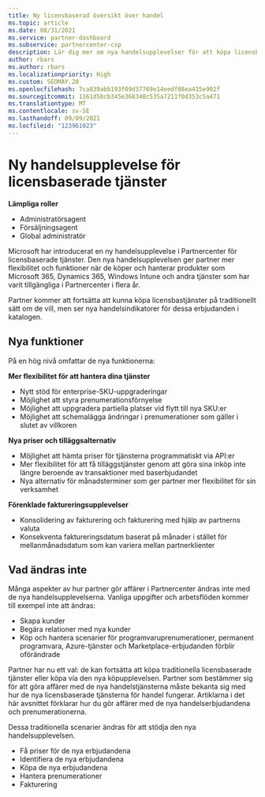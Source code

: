 ```yaml
---
title: Ny licensbaserad översikt över handel
ms.topic: article
ms.date: 08/31/2021
ms.service: partner-dashboard
ms.subservice: partnercenter-csp
description: Lär dig mer om nya handelsupplevelser för att köpa licensbaserade onlinetjänster.
author: rbars
ms.author: rbars
ms.localizationpriority: High
ms.custom: SEOMAY.20
ms.openlocfilehash: 7ca839abb193f09d37769e14eedf08ea415e902f
ms.sourcegitcommit: 1161d5bcb345e368348c535a7211f0d353c5a471
ms.translationtype: MT
ms.contentlocale: sv-SE
ms.lasthandoff: 09/09/2021
ms.locfileid: "123961023"
---
```

# <a name="new-commerce-experience-for-license-based-services"></a>Ny handelsupplevelse för licensbaserade tjänster

**Lämpliga roller**

- Administratörsagent
- Försäljningsagent
- Global administratör

Microsoft har introducerat en ny handelsupplevelse i Partnercenter för licensbaserade tjänster. Den nya handelsupplevelsen ger partner mer flexibilitet och funktioner när de köper och hanterar produkter som Microsoft 365, Dynamics 365, Windows Intune och andra tjänster som har varit tillgängliga i Partnercenter i flera år.

Partner kommer att fortsätta att kunna köpa licensbastjänster på traditionellt  sätt om de vill, men ser nya handelsindikatorer för dessa erbjudanden i katalogen.

## <a name="new-capabilities"></a>Nya funktioner

På en hög nivå omfattar de nya funktionerna:

**Mer flexibilitet för att hantera dina tjänster**

- Nytt stöd för enterprise-SKU-uppgraderingar
- Möjlighet att styra prenumerationsförnyelse
- Möjlighet att uppgradera partiella platser vid flytt till nya SKU:er
- Möjlighet att schemalägga ändringar i prenumerationer som gäller i slutet av villkoren

**Nya priser och tilläggsalternativ**

- Möjlighet att hämta priser för tjänsterna programmatiskt via API:er
- Mer flexibilitet för att få tilläggstjänster genom att göra sina inköp inte längre beroende av transaktioner med baserbjudandet
- Nya alternativ för månadsterminer som ger partner mer flexibilitet för sin verksamhet

**Förenklade faktureringsupplevelser**

- Konsolidering av fakturering och fakturering med hjälp av partnerns valuta
- Konsekventa faktureringsdatum baserat på månader i stället för mellanmånadsdatum som kan variera mellan partnerklienter

## <a name="what-isnt-changing"></a>Vad ändras inte

Många aspekter av hur partner gör affärer i Partnercenter ändras inte med de nya handelsupplevelserna. Vanliga uppgifter och arbetsflöden kommer till exempel inte att ändras:

- Skapa kunder
- Begära relationer med nya kunder
- Köp och hantera scenarier för programvaruprenumerationer, permanent programvara, Azure-tjänster och Marketplace-erbjudanden förblir oförändrade

Partner har nu ett val: de kan fortsätta att köpa traditionella licensbaserade tjänster eller köpa via den nya köpupplevelsen. Partner som bestämmer sig för att göra affärer med de nya handelstjänsterna måste bekanta sig med hur de nya licensbaserade tjänsterna för handel fungerar. Artiklarna i det här avsnittet förklarar hur du gör affärer med de nya handelserbjudandena och prenumerationerna.

Dessa traditionella scenarier ändras för att stödja den nya handelsupplevelsen.

- Få priser för de nya erbjudandena
- Identifiera de nya erbjudandena
- Köpa de nya erbjudandena
- Hantera prenumerationer
- Fakturering
